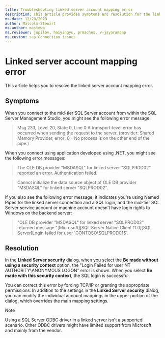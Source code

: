 ```yaml
---
title: Troubleshooting linked server account mapping error 
description: This article provides symptoms and resolution for the linked server account mapping error.
ms.date: 12/20/2023
author: Malcolm-Stewart
ms.author: mastewa
ms.reviewer: jopilov, haiyingyu, prmadhes, v-jayaramanp
ms.custom: sap:Connection issues
---
```


# Linked server account mapping error

This article helps you to resolve the linked server account mapping error.

## Symptoms

When you connect to the mid-tier SQL Server account from within the SQL Server Management Studio, you might see the following error message:

> Msg 233, Level 20, State 0, Line 0
> A transport-level error has occurred when sending the request to the server. (provider: Shared Memory Provider, error: 0 - No process is on the other end of the pipe.)

When you connect using application developed using .NET, you might see the following error messages:

> The OLE DB provider "MSDASQL" for linked server "SQLPROD02" reported an error. Authentication failed.

> Cannot initialize the data source object of OLE DB provider "MSDASQL" for linked server "SQLPROD02".

If you also see the following error message, it indicates you're using Named Pipes for the linked server connection and a SQL login, and the mid-tier SQL Server service account or machine account doesn't have login rights to Windows on the backend server:

> "OLE DB provider "MSDASQL" for linked server "SQLPROD02" returned message "[Microsoft][SQL Server Native Client 11.0][SQL Server]Login failed for user 'CONTOSO\SQLPROD01$'.

## Resolution

In the **Linked Server security** dialog, when you select the **Be made without using a security context** option, the "Login Failed for user NT AUTHORITY\ANONYMOUS LOGON" error is shown. When you select **Be made with this security context**, the SQL login is successful.

You can correct this error by forcing TCP/IP or granting the appropriate permissions. In addition to the settings in the **Linked Server security** dialog, you can modify the individual account mappings in the upper portion of the dialog, which overrides the main mapping settings.

> [!NOTE]
> Using a SQL Server ODBC driver in a linked server isn't a supported scenario. Other ODBC drivers might have limited support from Microsoft and mainly from the vendor.
